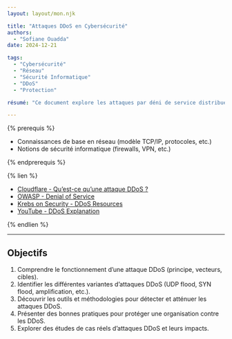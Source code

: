 ```yaml
---
layout: layout/mon.njk

title: "Attaques DDoS en Cybersécurité"
authors:
  - "Sofiane Ouadda"
date: 2024-12-21

tags: 
  - "Cybersécurité"
  - "Réseau"
  - "Sécurité Informatique"
  - "DDoS"
  - "Protection"

résumé: "Ce document explore les attaques par déni de service distribué (DDoS), leurs mécanismes, ainsi que les méthodes de prévention et de protection. Il aborde également les bonnes pratiques en matière de défense et de surveillance pour sécuriser un système d'information."

---
```


{% prerequis %}

- Connaissances de base en réseau (modèle TCP/IP, protocoles, etc.)
- Notions de sécurité informatique (firewalls, VPN, etc.)

{% endprerequis %}

{% lien %}

- [Cloudflare - Qu’est-ce qu’une attaque DDoS ?](https://www.cloudflare.com/fr-fr/learning/ddos/what-is-a-ddos-attack/)
- [OWASP - Denial of Service](https://owasp.org/www-community/attacks/Denial_of_Service)
- [Krebs on Security - DDoS Resources](https://krebsonsecurity.com/tag/ddos/)
- [YouTube - DDoS Explanation](https://www.youtube.com/results?search_query=ddos+attack+explained)

{% endlien %}

---

## Objectifs

1. Comprendre le fonctionnement d’une attaque DDoS (principe, vecteurs, cibles).
2. Identifier les différentes variantes d’attaques DDoS (UDP flood, SYN flood, amplification, etc.).
3. Découvrir les outils et méthodologies pour détecter et atténuer les attaques DDoS.
4. Présenter des bonnes pratiques pour protéger une organisation contre les DDoS.
5. Explorer des études de cas réels d’attaques DDoS et leurs impacts.
